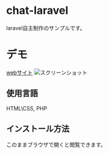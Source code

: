 # chat-laravel

 laravel自主制作のサンプルです。
 
 # デモ
 [webサイト](https://yasuko-chat-laravel.herokuapp.com/person)
 ![スクリーンショット](https://user-images.githubusercontent.com/84828867/159811037-746f2172-79be-4c2e-9b4e-7979a99ac000.png)


 
 ## 使用言語
 HTML\CSS, PHP
 
 ## インストール方法
 このままブラウザで開くと閲覧できます。
 
